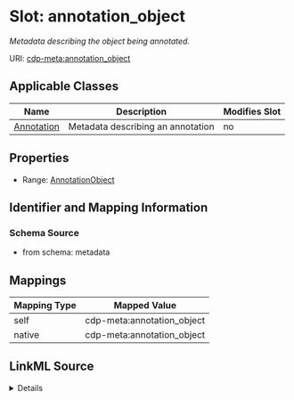 

# Slot: annotation_object


_Metadata describing the object being annotated._



URI: [cdp-meta:annotation_object](metadataannotation_object)



<!-- no inheritance hierarchy -->





## Applicable Classes

| Name | Description | Modifies Slot |
| --- | --- | --- |
| [Annotation](Annotation.md) | Metadata describing an annotation |  no  |







## Properties

* Range: [AnnotationObject](AnnotationObject.md)





## Identifier and Mapping Information







### Schema Source


* from schema: metadata




## Mappings

| Mapping Type | Mapped Value |
| ---  | ---  |
| self | cdp-meta:annotation_object |
| native | cdp-meta:annotation_object |




## LinkML Source

<details>
```yaml
name: annotation_object
description: Metadata describing the object being annotated.
from_schema: metadata
rank: 1000
alias: annotation_object
owner: Annotation
domain_of:
- Annotation
range: AnnotationObject
inlined: true
inlined_as_list: true

```
</details>

